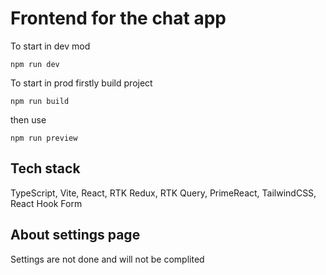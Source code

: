 # Frontend for the chat app

To start in dev mod
```
npm run dev
```

To start in prod firstly build project
```
npm run build
```
then use
```
npm run preview
```

## Tech stack
TypeScript, Vite, React, RTK Redux, RTK Query, PrimeReact, TailwindCSS, React Hook Form

## About settings page
Settings are not done and will not be complited
